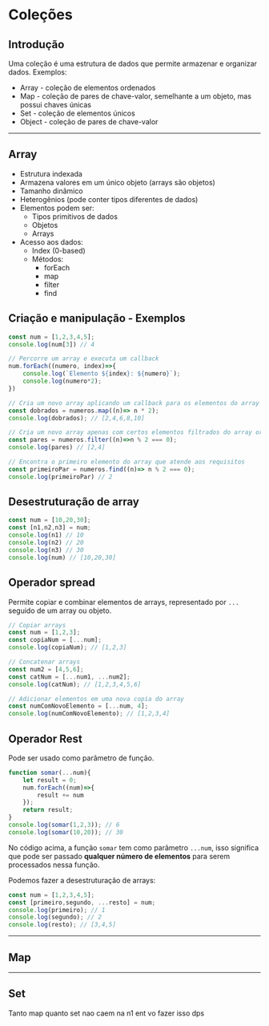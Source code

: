 # Coleções
## Introdução
Uma coleção é uma estrutura de dados que permite armazenar e organizar dados. Exemplos:
- Array - coleção de elementos ordenados
- Map - coleção de pares de chave-valor, semelhante a um objeto, mas possui chaves únicas
- Set - coleção de elementos únicos
- Object - coleção de pares de chave-valor
___
## Array
- Estrutura indexada
- Armazena valores em um único objeto (arrays são objetos)
- Tamanho dinâmico
- Heterogênios (pode conter tipos diferentes de dados)
- Elementos podem ser:
	- Tipos primitivos de dados
	- Objetos
	- Arrays
 - Acesso aos dados:
	 - Index (0-based)
	 - Métodos:
		 - forEach
		 - map
		 - filter
		 - find
## Criação e manipulação - Exemplos
```js
const num = [1,2,3,4,5];
console.log(num[3]) // 4

// Percorre um array e executa um callback
num.forEach((numero, index)=>{
	console.log(`Elemento ${index}: ${numero}`);
	console.log(numero*2);
})

// Cria um novo array aplicando um callback para os elementos do array original
const dobrados = numeros.map((n)=> n * 2);
console.log(dobrados); // [2,4,6,8,10]

// Cria um novo array apenas com certos elementos filtrados do array original
const pares = numeros.filter((n)=>n % 2 === 0);
console.log(pares) // [2,4]

// Encontra o primeiro elemento do array que atende aos requisitos
const primeiroPar = numeros.find((n)=> n % 2 === 0);
console.log(primeiroPar) // 2
```
## Desestruturação de array
```js
const num = [10,20,30];
const [n1,n2,n3] = num;
console.log(n1) // 10
console.log(n2) // 20
console.log(n3) // 30
console.log(num) // [10,20,30]
```
## Operador spread
Permite copiar e combinar elementos de arrays, representado por `...` seguido de um array ou objeto.
```js
// Copiar arrays
const num = [1,2,3];
const copiaNum = [...num];
console.log(copiaNum); // [1,2,3]

// Concatenar arrays
const num2 = [4,5,6];
const catNum = [...num1, ...num2];
console.log(catNum); // [1,2,3,4,5,6]

// Adicionar elementos em uma nova copia do array
const numComNovoElemento = [...num, 4];
console.log(numComNovoElemento); // [1,2,3,4]
```
## Operador Rest
Pode ser usado como parâmetro de função. 
```js
function somar(...num){
	let result = 0;
	num.forEach((num)=>{
		result += num
	});
	return result;
}
console.log(somar(1,2,3)); // 6
console.log(somar(10,20)); // 30
```
No código acima, a função `somar` tem como parâmetro `...num`, isso significa que pode ser passado **qualquer número de elementos** para serem processados nessa função.

Podemos fazer a desestruturação de arrays:
```js
const num = [1,2,3,4,5];
const [primeiro,segundo, ...resto] = num;
console.log(primeiro); // 1
console.log(segundo); // 2 
console.log(resto); // [3,4,5]
```
___
## Map
____
## Set

Tanto map quanto set nao caem na n1 ent vo fazer isso dps 